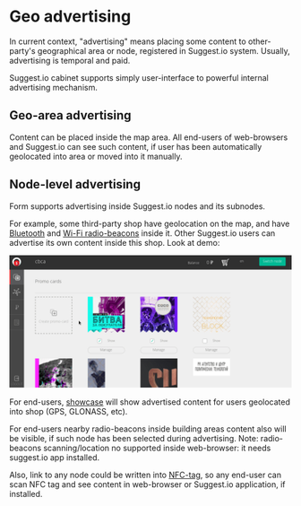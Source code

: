 # Geo advertising
In current context, "advertising" means placing some content to other-party's geographical area or node,
registered in Suggest.io system. Usually, advertising is temporal and paid.

Suggest.io cabinet supports simply user-interface to powerful internal advertising mechanism.

## Geo-area advertising
Content can be placed inside the map area. All end-users of web-browsers and Suggest.io can see such content,
if user has been automatically geolocated into area or moved into it manually.


## Node-level advertising
Form supports advertising inside Suggest.io nodes and its subnodes.

For example, some third-party shop have geolocation on the map, and have [Bluetooth](../bluetooth-beacons.md)
and [Wi-Fi radio-beacons](../wifi.md) inside it.
Other Suggest.io users can advertise its own content inside this shop. Look at demo:

![LkAdvGeo node adverising demo](../../images/lk-adv-geo-node-umdigital-demo.gif)

For end-users, [showcase](../showcase/showcase.md) will show advertised content for users geolocated into shop
(GPS, GLONASS, etc).

For end-users nearby radio-beacons inside building areas content also will be visible, if such node has been selected
during advertising. Note: radio-beacons scanning/location no supported inside web-browser: it needs suggest.io app installed.

Also, link to any node could be written into [NFC-tag](../nfc.md), so any end-user can scan NFC tag and see
content in web-browser or Suggest.io application, if installed.
